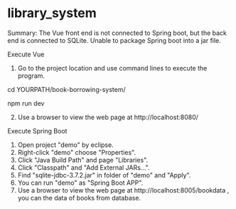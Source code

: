 # library_system

Summary: 
The Vue front end is not connected to Spring boot, but the back end is connected to SQLite.
Unable to package Spring boot into a jar file.

Execute Vue
1. Go to the project location and use command lines to execute the program.

cd YOURPATH/book-borrowing-system/

npm run dev

2. Use a browser to view the web page at http://localhost:8080/

Execute Spring Boot
1. Open project "demo" by eclipse.
2. Right-click "demo" choose "Properties".
3. Click "Java Build Path" and page "Libraries".
4. Click "Classpath" and "Add External JARs...".
5. Find "sqlite-jdbc-3.7.2.jar" in folder of "demo" and "Apply".
6. You can run "demo" as "Spring Boot APP".
7. Use a browser to view the web page at http://localhost:8005/bookdata , you can the data of books from database.
